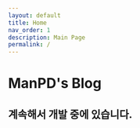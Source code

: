```yaml
---
layout: default
title: Home
nav_order: 1
description: Main Page
permalink: /
---
```


# ManPD's Blog
## 계속해서 개발 중에 있습니다.
